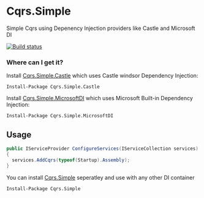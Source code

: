 # Cqrs.Simple
Simple Cqrs using Depenency Injection providers like Castle and Microsoft DI

[![Build status](https://dev.azure.com/donatekartorg/donatekart/_apis/build/status/Cqrs.Simple-CI)](https://dev.azure.com/donatekartorg/donatekart/_build/latest?definitionId=15)

### Where can I get it?

Install [Cqrs.Simple.Castle](https://www.nuget.org/packages/Cqrs.Simple.Castle/) which uses Castle windsor Dependency Injection:

```
Install-Package Cqrs.Simple.Castle
```

Install [Cqrs.Simple.MicrosoftDI](https://www.nuget.org/packages/Cqrs.Simple.MicrosoftDI/) which uses Microsoft Built-in Dependency Injection:

```
Install-Package Cqrs.Simple.MicrosoftDI
```

## Usage

```csharp
public IServiceProvider ConfigureServices(IServiceCollection services)
{
  services.AddCqrs(typeof(Startup).Assembly);
}
```

You can install [Cqrs.Simple](https://www.nuget.org/packages/Cqrs.Simple/) seperatley and use with any other DI container

```
Install-Package Cqrs.Simple
```
